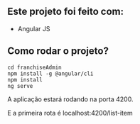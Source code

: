 ## Este projeto foi feito com:

* Angular JS

## Como rodar o projeto?

```
cd franchiseAdmin
npm install -g @angular/cli
npm install
ng serve
```

A aplicação estará rodando na porta 4200.

E a primeira rota é localhost:4200/list-item

